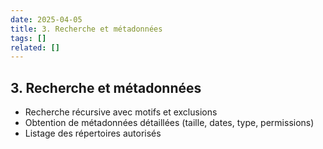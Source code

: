 ```yaml
---
date: 2025-04-05
title: 3. Recherche et métadonnées
tags: []
related: []
---
```


## 3. Recherche et métadonnées
- Recherche récursive avec motifs et exclusions
- Obtention de métadonnées détaillées (taille, dates, type, permissions)
- Listage des répertoires autorisés

#
